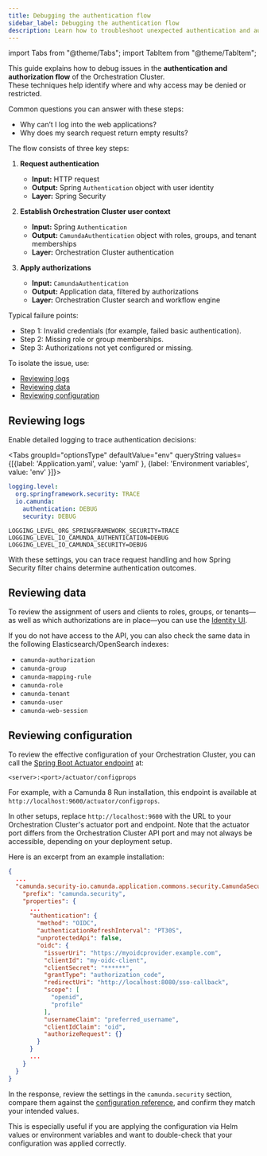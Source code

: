 ```yaml
---
title: Debugging the authentication flow
sidebar_label: Debugging the authentication flow
description: Learn how to troubleshoot unexpected authentication and authorization failures in the Orchestration Cluster.
---
```


import Tabs from "@theme/Tabs";
import TabItem from "@theme/TabItem";

This guide explains how to debug issues in the **authentication and authorization flow** of the Orchestration Cluster.  
These techniques help identify where and why access may be denied or restricted.

Common questions you can answer with these steps:

- Why can’t I log into the web applications?
- Why does my search request return empty results?

The flow consists of three key steps:

1. **Request authentication**
   - **Input:** HTTP request
   - **Output:** Spring `Authentication` object with user identity
   - **Layer:** Spring Security

2. **Establish Orchestration Cluster user context**
   - **Input:** Spring `Authentication`
   - **Output:** `CamundaAuthentication` object with roles, groups, and tenant memberships
   - **Layer:** Orchestration Cluster authentication

3. **Apply authorizations**
   - **Input:** `CamundaAuthentication`
   - **Output:** Application data, filtered by authorizations
   - **Layer:** Orchestration Cluster search and workflow engine

Typical failure points:

- Step 1: Invalid credentials (for example, failed basic authentication).
- Step 2: Missing role or group memberships.
- Step 3: Authorizations not yet configured or missing.

To isolate the issue, use:

- [Reviewing logs](#reviewing-logs)
- [Reviewing data](#reviewing-data)
- [Reviewing configuration](#reviewing-configuration)

## Reviewing logs

Enable detailed logging to trace authentication decisions:

<Tabs groupId="optionsType" defaultValue="env" queryString values={[{label: 'Application.yaml', value: 'yaml' }, {label: 'Environment variables', value: 'env' }]}>
<TabItem value="yaml">

```yaml
logging.level:
  org.springframework.security: TRACE
  io.camunda:
    authentication: DEBUG
    security: DEBUG
```

</TabItem>

<TabItem value="env">

```
LOGGING_LEVEL_ORG_SPRINGFRAMEWORK_SECURITY=TRACE
LOGGING_LEVEL_IO_CAMUNDA_AUTHENTICATION=DEBUG
LOGGING_LEVEL_IO_CAMUNDA_SECURITY=DEBUG
```

</TabItem>

</Tabs>

With these settings, you can trace request handling and how Spring Security filter chains determine authentication outcomes.

## Reviewing data

To review the assignment of users and clients to roles, groups, or tenants—as well as which authorizations are in place—you can use the [Identity UI](/components/identity/identity-introduction.md).

If you do not have access to the API, you can also check the same data in the following Elasticsearch/OpenSearch indexes:

- `camunda-authorization`
- `camunda-group`
- `camunda-mapping-rule`
- `camunda-role`
- `camunda-tenant`
- `camunda-user`
- `camunda-web-session`

## Reviewing configuration

To review the effective configuration of your Orchestration Cluster, you can call the [Spring Boot Actuator endpoint](https://docs.spring.io/spring-boot/reference/actuator/endpoints.html#actuator.endpoints) at:

```
<server>:<port>/actuator/configprops
```

For example, with a Camunda 8 Run installation, this endpoint is available at `http://localhost:9600/actuator/configprops`.

In other setups, replace `http://localhost:9600` with the URL to your Orchestration Cluster's actuator port and endpoint. Note that the actuator port differs from the Orchestration Cluster API port and may not always be accessible, depending on your deployment setup.

Here is an excerpt from an example installation:

```json
{
  ...
  "camunda.security-io.camunda.application.commons.security.CamundaSecurityConfiguration$CamundaSecurityProperties": {
    "prefix": "camunda.security",
    "properties": {
      ...
      "authentication": {
        "method": "OIDC",
        "authenticationRefreshInterval": "PT30S",
        "unprotectedApi": false,
        "oidc": {
          "issuerUri": "https://myoidcprovider.example.com",
          "clientId": "my-oidc-client",
          "clientSecret": "******",
          "grantType": "authorization_code",
          "redirectUri": "http://localhost:8080/sso-callback",
          "scope": [
            "openid",
            "profile"
          ],
          "usernameClaim": "preferred_username",
          "clientIdClaim": "oid",
          "authorizeRequest": {}
        }
      }
      ...
    }
  }
}
```

In the response, review the settings in the `camunda.security` section, compare them against the [configuration reference](../core-settings/configuration/properties.md#authentication), and confirm they match your intended values.

This is especially useful if you are applying the configuration via Helm values or environment variables and want to double-check that your configuration was applied correctly.
